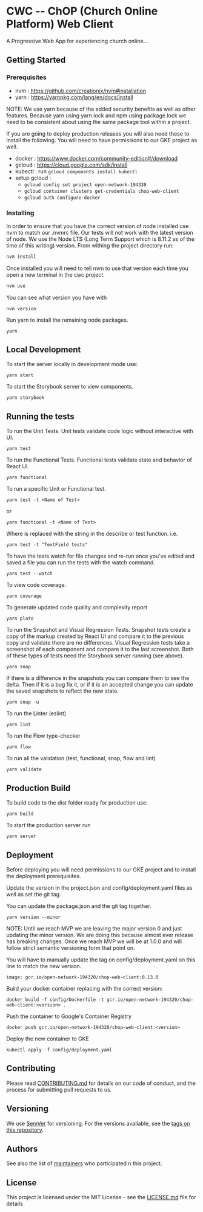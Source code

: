 # CWC -- ChOP (Church Online Platform) Web Client

A Progressive Web App for experiencing church online...

## Getting Started

### Prerequisites

- nvm : https://github.com/creationix/nvm#installation
- yarn : https://yarnpkg.com/lang/en/docs/install

NOTE: We use yarn because of the added security benefits as well as other features. Because yarn using yarn.lock and npm using package.lock we need to be consistent about using the same package tool within a project.

If you are going to deploy production releases you will also need these to install the following. You will need to have permissions to our GKE project as well.

- docker : https://www.docker.com/community-edition#/download
- gcloud : https://cloud.google.com/sdk/install
- kubectl : run `gcloud components install kubectl`
- setup gcloud :
  - `gcloud config set project open-network-194320`
  - `gcloud container clusters get-credentials chop-web-client`
  - `gcloud auth configure-docker`

### Installing

In order to ensure that you have the correct version of node installed use nvm to match our .nvmrc file. Our tests will not work with the latest version of node. We use the Node LTS (Long Term Support which is 8.11.2 as of the time of this writing) version. From withing the project directory run:

```bash
nvm install
```

Once installed you will need to tell nvm to use that version each time you open a new terminal in the cwc project.

```bash
nvm use
```

You can see what version you have with

```
nvm version
```

Run yarn to install the remaining node packages.

```
yarn
```

## Local Development

To start the server locally in development mode use:
```
yarn start
```

To start the Storybook server to view components.
```
yarn storybook
```

## Running the tests

To run the Unit Tests. Unit tests validate code logic without
interactive with UI.
```
yarn test
```

To run the Functional Tests. Functional tests validate state and
behavior of React UI.
```
yarn functional
```

To run a specific Unit or Functional test.
```
yarn test -t <Name of Test>
```
or
```
yarn functional -t <Name of Test>
```
Where <Name of Test> is replaced with the string in the describe or test function.
i.e.
```
yarn test -t "TextField tests"
```

To have the tests watch for file changes and re-run once you've edited and saved
a file you can run the tests with the watch command.
```
yarn test --watch
```

To view code coverage.
```
yarn coverage
```

To generate updated code quality and complexity report
```
yarn plato
```

To run the Snapshot and Visual Regression Tests. Snapshot tests create a copy of
the markup created by React UI and compare it to the previous copy and validate
there are no differences. Visual Regression tests take a screenshot of each
component and compare it to the last screenshot. Both of these types of tests
need the Storybook server running (see above). 
```
yarn snap
```
If there is a difference in the snapshots you can compare them to see the delta.
Then if it is a bug fix it, or if it is an accepted change you can update the
saved snapshots to reflect the new state.
```
yarn snap -u
```

To run the Linter (eslint)
```
yarn lint
```

To run the Flow type-checker
```
yarn flow
```

To run all the validation (test, functional, snap, flow and lint)
```
yarn validate
```

## Production Build

To build code to the dist folder ready for production use:
```
yarn build
```

To start the production server run
```
yarn server
```

## Deployment

Before deploying you will need permissions to our GKE project and to install the deployment prerequisites.

Update the version in the project.json and config/deployment.yaml files as well as set the git tag.

You can update the package.json and the git tag together.

```
yarn version --minor
```

NOTE: Until we reach MVP we are leaving the major version 0 and just updating the minor version. We are doing this because almost ever release has breaking changes. Once we reach MVP we will be at 1.0.0 and will follow strict semantic versioning form that point on.

You will have to manually update the tag on config/deployment.yaml on this line to match the new version.

```
image: gcr.io/open-network-194320/chop-web-client:0.13.0
```

Build your docker container replacing <version> with the correct version:

```
docker build -f config/Dockerfile -t gcr.io/open-network-194320/chop-web-client:<version> .
```

Push the container to Google's Container Registry

```
docker push gcr.io/open-network-194320/chop-web-client:<version>
```

Deploy the  new container to GKE

```
kubectl apply -f config/deployment.yaml
```

## Contributing

Please read [CONTRIBUTING.md](CONTRIBUTING.md) for details on our code of conduct, and the process for submitting pull requests to us.

## Versioning

We use [SemVer](http://semver.org/) for versioning. For the versions available, see the [tags on this repository](https://in.thewardro.be/io/opennetwork/chop-web-client/tags). 

## Authors

See also the list of [maintainers](MAINTAINERS) who participated n this project.

## License

This project is licensed under the MIT License - see the [LICENSE.md](LICENSE.md) file for details
